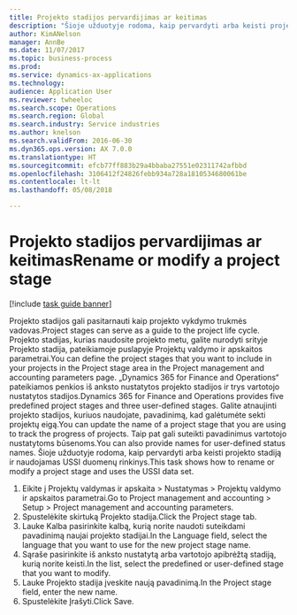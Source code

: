 ```yaml
--- 
title: Projekto stadijos pervardijimas ar keitimas
description: "Šioje užduotyje rodoma, kaip pervardyti arba keisti projekto stadiją."
author: KimANelson
manager: AnnBe
ms.date: 11/07/2017
ms.topic: business-process
ms.prod: 
ms.service: dynamics-ax-applications
ms.technology: 
audience: Application User
ms.reviewer: twheeloc
ms.search.scope: Operations
ms.search.region: Global
ms.search.industry: Service industries
ms.author: knelson
ms.search.validFrom: 2016-06-30
ms.dyn365.ops.version: AX 7.0.0
ms.translationtype: HT
ms.sourcegitcommit: efcb77ff883b29a4bbaba27551e02311742afbbd
ms.openlocfilehash: 3106412f24826febb934a728a1810534680061be
ms.contentlocale: lt-lt
ms.lasthandoff: 05/08/2018

---
```

# <a name="rename-or-modify-a-project-stage"></a><span data-ttu-id="b1524-103">Projekto stadijos pervardijimas ar keitimas</span><span class="sxs-lookup"><span data-stu-id="b1524-103">Rename or modify a project stage</span></span>

[!include [task guide banner](../../includes/task-guide-banner.md)]

<span data-ttu-id="b1524-104">Projekto stadijos gali pasitarnauti kaip projekto vykdymo trukmės vadovas.</span><span class="sxs-lookup"><span data-stu-id="b1524-104">Project stages can serve as a guide to the project life cycle.</span></span> <span data-ttu-id="b1524-105">Projekto stadijas, kurias naudosite projekto metu, galite nurodyti srityje Projekto stadija, pateikiamoje puslapyje Projektų valdymo ir apskaitos parametrai.</span><span class="sxs-lookup"><span data-stu-id="b1524-105">You can define the project stages that you want to include in your projects in the Project stage area in the Project management and accounting parameters page.</span></span> <span data-ttu-id="b1524-106">„Dynamics 365 for Finance and Operations“ pateikiamos penkios iš anksto nustatytos projekto stadijos ir trys vartotojo nustatytos stadijos.</span><span class="sxs-lookup"><span data-stu-id="b1524-106">Dynamics 365 for Finance and Operations provides five predefined project stages and three user-defined stages.</span></span> <span data-ttu-id="b1524-107">Galite atnaujinti projekto stadijos, kuriuos naudojate, pavadinimą, kad galėtumėte sekti projektų eigą.</span><span class="sxs-lookup"><span data-stu-id="b1524-107">You can update the name of a project stage that you are using to track the progress of projects.</span></span> <span data-ttu-id="b1524-108">Taip pat gali suteikti pavadinimus vartotojo nustatytoms būsenoms.</span><span class="sxs-lookup"><span data-stu-id="b1524-108">You can also provide names for user-defined status names.</span></span> <span data-ttu-id="b1524-109">Šioje užduotyje rodoma, kaip pervardyti arba keisti projekto stadiją ir naudojamas USSI duomenų rinkinys.</span><span class="sxs-lookup"><span data-stu-id="b1524-109">This task shows how to rename or modify a project stage and uses the USSI data set.</span></span>

1. <span data-ttu-id="b1524-110">Eikite į Projektų valdymas ir apskaita > Nustatymas > Projektų valdymo ir apskaitos parametrai.</span><span class="sxs-lookup"><span data-stu-id="b1524-110">Go to Project management and accounting > Setup > Project management and accounting parameters.</span></span>
2. <span data-ttu-id="b1524-111">Spustelėkite skirtuką Projekto stadija.</span><span class="sxs-lookup"><span data-stu-id="b1524-111">Click the Project stage tab.</span></span>
3. <span data-ttu-id="b1524-112">Lauke Kalba pasirinkite kalbą, kurią norite naudoti suteikdami pavadinimą naujai projekto stadijai.</span><span class="sxs-lookup"><span data-stu-id="b1524-112">In the Language field, select the language that you want to use for the new project stage name.</span></span>
4. <span data-ttu-id="b1524-113">Sąraše pasirinkite iš anksto nustatytą arba vartotojo apibrėžtą stadiją, kurią norite keisti.</span><span class="sxs-lookup"><span data-stu-id="b1524-113">In the list, select the predefined or user-defined stage that you want to modify.</span></span> 
5. <span data-ttu-id="b1524-114">Lauke Projekto stadija įveskite naują pavadinimą.</span><span class="sxs-lookup"><span data-stu-id="b1524-114">In the Project stage field, enter the new name.</span></span>
6. <span data-ttu-id="b1524-115">Spustelėkite Įrašyti.</span><span class="sxs-lookup"><span data-stu-id="b1524-115">Click Save.</span></span>

